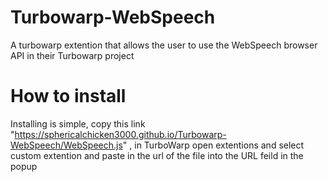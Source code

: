 # Turbowarp-WebSpeech
A turbowarp extention that allows the user to use the WebSpeech browser API in their Turbowarp project

# How to install
Installing is simple, copy this link "https://sphericalchicken3000.github.io/Turbowarp-WebSpeech/WebSpeech.js" , in TurboWarp open extentions and select custom extention and paste in the url of the file into the URL feild in the popup
